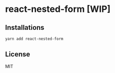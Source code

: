 # react-nested-form [WIP]


## Installations

```bash
yarn add react-nested-form
```


## License

MIT
